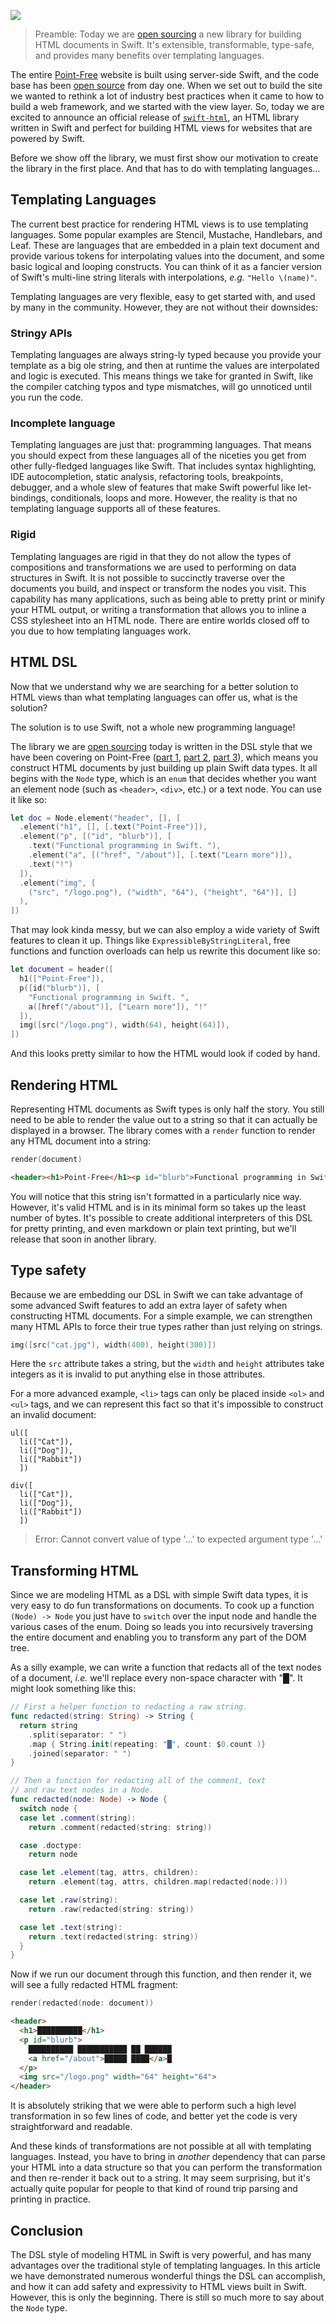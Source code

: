 ![](https://d1iqsrac68iyd8.cloudfront.net/posts/0016-announcing-swift-html/poster.jpg)

> Preamble: Today we are [open sourcing](https://github.com/pointfreeco/swift-html) a new library
> for building HTML documents in Swift. It's extensible, transformable, type-safe, and provides many
> benefits over templating languages.

The entire [Point-Free](https://www.pointfree.co) website is built using server-side Swift, and the
code base has been [open source](https://github.com/pointfreeco/pointfreeco) from day one. When we
set out to build the site we wanted to rethink a lot of industry best practices when it came to how
to build a web framework, and we started with the view layer. So, today we are excited to announce
an official release of [`swift-html`](https://github.com/pointfreeco/swift-html), an HTML library
written in Swift and perfect for building HTML views for websites that are powered by Swift.

Before we show off the library, we must first show our motivation to create the library in the first
place. And that has to do with templating languages…

## Templating Languages

The current best practice for rendering HTML views is to use templating languages. Some popular
examples are Stencil, Mustache, Handlebars, and Leaf. These are languages that are embedded in a
plain text document and provide various tokens for interpolating values into the document, and some
basic logical and looping constructs. You can think of it as a fancier version of Swift's multi-line
string literals with interpolations, _e.g._ `"Hello \(name)"`.

Templating languages are very flexible, easy to get started with, and used by many in the community.
However, they are not without their downsides:

### Stringy APIs

Templating languages are always string-ly typed because you provide your template as a big ole
string, and then at runtime the values are interpolated and logic is executed. This means things we
take for granted in Swift, like the compiler catching typos and type mismatches, will go unnoticed
until you run the code.

### Incomplete language

Templating languages are just that: programming languages. That means you should expect from these
languages all of the niceties you get from other fully-fledged languages like Swift. That includes
syntax highlighting, IDE autocompletion, static analysis, refactoring tools, breakpoints, debugger,
and a whole slew of features that make Swift powerful like let-bindings, conditionals, loops and
more. However, the reality is that no templating language supports all of these features.

### Rigid

Templating languages are rigid in that they do not allow the types of compositions and
transformations we are used to performing on data structures in Swift. It is not possible to
succinctly traverse over the documents you build, and inspect or transform the nodes you visit. This
capability has many applications, such as being able to pretty print or minify your HTML output, or
writing a transformation that allows you to inline a CSS stylesheet into an HTML node. There are
entire worlds closed off to you due to how templating languages work.

## HTML DSL

Now that we understand why we are searching for a better solution to HTML views than what templating
languages can offer us, what is the solution?

The solution is to use Swift, not a whole new programming language!

The library we are [open sourcing](https://github.com/pointfreeco/swift-html) today is written in
the DSL style that we have been covering on Point-Free
([part 1](/episodes/ep26-domain-specific-languages-part-1),
[part 2](/episodes/ep27-domain-specific-languages-part-2), [part 3](/episodes/ep28-an-html-dsl)),
which means you construct HTML documents by just building up plain Swift data types. It all begins
with the `Node` type, which is an `enum` that decides whether you want an element node (such as
`<header>`, `<div>`, etc.) or a text node. You can use it like so:

```swift
let doc = Node.element("header", [], [
  .element("h1", [], [.text("Point-Free")]),
  .element("p", [("id", "blurb")], [
    .text("Functional programming in Swift. "),
    .element("a", [("href", "/about")], [.text("Learn more")]),
    .text("!")
  ]),
  .element("img", [
    ("src", "/logo.png"), ("width", "64"), ("height", "64")], []
  ),
])
```

That may look kinda messy, but we can also employ a wide variety of Swift features to clean it up.
Things like `ExpressibleByStringLiteral`, free functions and function overloads can help us rewrite
this document like so:

```swift
let document = header([
  h1(["Point-Free"]),
  p([id("blurb")], [
    "Functional programming in Swift. ",
    a([href("/about")], ["Learn more"]), "!"
  ]),
  img([src("/logo.png"), width(64), height(64)]),
])
```
And this looks pretty similar to how the HTML would look if coded by hand.

## Rendering HTML

Representing HTML documents as Swift types is only half the story. You still need to be able to
render the value out to a string so that it can actually be displayed in a browser. The library
comes with a `render` function to render any HTML document into a string:

```swift
render(document)
```
```html
<header><h1>Point-Free</h1><p id="blurb">Functional programming in Swift. <a href="/about">Learn more</a>!</p><img src="logo.png" width="64" height="64"/></header>
```

You will notice that this string isn't formatted in a particularly nice way. However, it's valid
HTML and is in its minimal form so takes up the least number of bytes. It's possible to create
additional interpreters of this DSL for pretty printing, and even markdown or plain text printing,
but we'll release that soon in another library.

## Type safety

Because we are embedding our DSL in Swift we can take advantage of some advanced Swift features to
add an extra layer of safety when constructing HTML documents. For a simple example, we can
strengthen many HTML APIs to force their true types rather than just relying on strings.

```swift
img([src("cat.jpg"), width(400), height(300)])
```
 Here the `src` attribute takes a string, but the `width` and `height` attributes take integers as it
is
invalid to put anything else in those attributes.

For a more advanced example, `<li>` tags can only be placed inside `<ol>` and `<ul>` tags, and we
can represent this fact so that it's impossible to construct an invalid document:

```swift:8-10:fail
ul([
  li(["Cat"]),
  li(["Dog"]),
  li(["Rabbit"])
  ])

div([
  li(["Cat"]),
  li(["Dog"]),
  li(["Rabbit"])
  ])
```

> Error: Cannot convert value of type '…' to expected argument type '…'

## Transforming HTML

Since we are modeling HTML as a DSL with simple Swift data types, it is very easy to do fun
transformations on documents. To cook up a function `(Node) -> Node` you just have to `switch` over
the input node and handle the various cases of the enum. Doing so leads you into recursively
traversing the entire document and enabling you to transform any part of the DOM tree.

As a silly example, we can write a function that redacts all of the text nodes of a document, _i.e._
we'll replace every non-space character with "█". It might look something like this:

```swift
// First a helper function to redacting a raw string.
func redacted(string: String) -> String {
  return string
    .split(separator: " ")
    .map { String.init(repeating: "█", count: $0.count )}
    .joined(separator: " ")
}

// Then a function for redacting all of the comment, text
// and raw text nodes in a Node.
func redacted(node: Node) -> Node {
  switch node {
  case let .comment(string):
    return .comment(redacted(string: string))

  case .doctype:
    return node

  case let .element(tag, attrs, children):
    return .element(tag, attrs, children.map(redacted(node:)))

  case let .raw(string):
    return .raw(redacted(string: string))

  case let .text(string):
    return .text(redacted(string: string))
  }
}
```

Now if we run our document through this function, and then render it, we will see a fully redacted
HTML fragment:

```swift
render(redacted(node: document))
```
```html
<header>
  <h1>██████████</h1>
  <p id="blurb">
    ██████████ ███████████ ██ ██████
    <a href="/about">█████ ████</a>█
  </p>
  <img src="/logo.png" width="64" height="64">
</header>
```

It is absolutely striking that we were able to perform such a high level transformation in so few
lines of code, and better yet the code is very straightforward and readable.

And these kinds of transformations are not possible at all with templating languages. Instead, you
have to bring in _another_ dependency that can parse your HTML into a data structure so that you can
perform the transformation and then re-render it back out to a string. It may seem surprising, but
it's actually quite popular for people to that kind of round trip parsing and printing in practice.

## Conclusion

The DSL style of modeling HTML in Swift is very powerful, and has many advantages over the
traditional style of templating languages. In this article we have demonstrated numerous wonderful
things the DSL can accomplish, and how it can add safety and expressivity to HTML views built in
Swift. However, this is only the beginning. There is still so much more to say about the `Node`
type.
